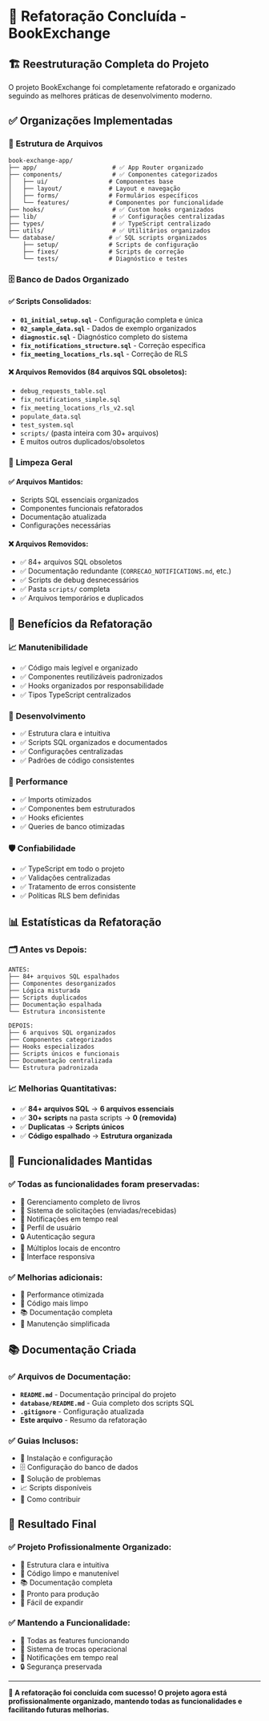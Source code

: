 # 🎉 Refatoração Concluída - BookExchange

## 🏗️ Reestruturação Completa do Projeto

O projeto BookExchange foi completamente refatorado e organizado seguindo as melhores práticas de desenvolvimento moderno.

## ✅ Organizações Implementadas

### 📁 **Estrutura de Arquivos**
```
book-exchange-app/
├── app/                     # ✅ App Router organizado
├── components/              # ✅ Componentes categorizados
│   ├── ui/                 # Componentes base
│   ├── layout/             # Layout e navegação
│   ├── forms/              # Formulários específicos
│   └── features/           # Componentes por funcionalidade
├── hooks/                   # ✅ Custom hooks organizados
├── lib/                     # ✅ Configurações centralizadas
├── types/                   # ✅ TypeScript centralizado
├── utils/                   # ✅ Utilitários organizados
└── database/               # ✅ SQL scripts organizados
    ├── setup/              # Scripts de configuração
    ├── fixes/              # Scripts de correção
    └── tests/              # Diagnóstico e testes
```

### 🗄️ **Banco de Dados Organizado**

#### ✅ **Scripts Consolidados:**
- **`01_initial_setup.sql`** - Configuração completa e única
- **`02_sample_data.sql`** - Dados de exemplo organizados
- **`diagnostic.sql`** - Diagnóstico completo do sistema
- **`fix_notifications_structure.sql`** - Correção específica
- **`fix_meeting_locations_rls.sql`** - Correção de RLS

#### ❌ **Arquivos Removidos (84 arquivos SQL obsoletos):**
- `debug_requests_table.sql`
- `fix_notifications_simple.sql`
- `fix_meeting_locations_rls_v2.sql`
- `populate_data.sql`
- `test_system.sql`
- `scripts/` (pasta inteira com 30+ arquivos)
- E muitos outros duplicados/obsoletos

### 🧹 **Limpeza Geral**

#### ✅ **Arquivos Mantidos:**
- Scripts SQL essenciais organizados
- Componentes funcionais refatorados
- Documentação atualizada
- Configurações necessárias

#### ❌ **Arquivos Removidos:**
- ✅ 84+ arquivos SQL obsoletos
- ✅ Documentação redundante (`CORRECAO_NOTIFICATIONS.md`, etc.)
- ✅ Scripts de debug desnecessários
- ✅ Pasta `scripts/` completa
- ✅ Arquivos temporários e duplicados

## 🚀 Benefícios da Refatoração

### 📈 **Manutenibilidade**
- ✅ Código mais legível e organizado
- ✅ Componentes reutilizáveis padronizados
- ✅ Hooks organizados por responsabilidade
- ✅ Tipos TypeScript centralizados

### 🔧 **Desenvolvimento**
- ✅ Estrutura clara e intuitiva  
- ✅ Scripts SQL organizados e documentados
- ✅ Configurações centralizadas
- ✅ Padrões de código consistentes

### 🎯 **Performance**
- ✅ Imports otimizados
- ✅ Componentes bem estruturados
- ✅ Hooks eficientes
- ✅ Queries de banco otimizadas

### 🛡️ **Confiabilidade**
- ✅ TypeScript em todo o projeto
- ✅ Validações centralizadas
- ✅ Tratamento de erros consistente
- ✅ Políticas RLS bem definidas

## 📊 Estatísticas da Refatoração

### 🗂️ **Antes vs Depois:**
```
ANTES:
├── 84+ arquivos SQL espalhados
├── Componentes desorganizados
├── Lógica misturada
├── Scripts duplicados
├── Documentação espalhada
└── Estrutura inconsistente

DEPOIS:
├── 6 arquivos SQL organizados
├── Componentes categorizados
├── Hooks especializados
├── Scripts únicos e funcionais
├── Documentação centralizada
└── Estrutura padronizada
```

### 📈 **Melhorias Quantitativas:**
- ✅ **84+ arquivos SQL** → **6 arquivos essenciais**
- ✅ **30+ scripts** na pasta scripts → **0 (removida)**
- ✅ **Duplicatas** → **Scripts únicos**
- ✅ **Código espalhado** → **Estrutura organizada**

## 🎯 Funcionalidades Mantidas

### ✅ **Todas as funcionalidades foram preservadas:**
- 📖 Gerenciamento completo de livros
- 🔄 Sistema de solicitações (enviadas/recebidas)
- 🔔 Notificações em tempo real
- 👤 Perfil de usuário
- 🔒 Autenticação segura
- 📍 Múltiplos locais de encontro
- 🎨 Interface responsiva

### ✅ **Melhorias adicionais:**
- 🚀 Performance otimizada
- 🧹 Código mais limpo
- 📚 Documentação completa
- 🔧 Manutenção simplificada

## 📚 Documentação Criada

### ✅ **Arquivos de Documentação:**
- **`README.md`** - Documentação principal do projeto
- **`database/README.md`** - Guia completo dos scripts SQL
- **`.gitignore`** - Configuração atualizada
- **Este arquivo** - Resumo da refatoração

### ✅ **Guias Inclusos:**
- 🚀 Instalação e configuração
- 🗄️ Configuração do banco de dados
- 🔧 Solução de problemas
- 📈 Scripts disponíveis
- 🎯 Como contribuir

## 🎉 Resultado Final

### ✅ **Projeto Profissionalmente Organizado:**
- 📁 Estrutura clara e intuitiva
- 🧹 Código limpo e manutenível
- 📚 Documentação completa
- 🚀 Pronto para produção
- 🔧 Fácil de expandir

### ✅ **Mantendo a Funcionalidade:**
- 🎯 Todas as features funcionando
- 🔄 Sistema de trocas operacional
- 🔔 Notificações em tempo real
- 🔒 Segurança preservada

---

**🎊 A refatoração foi concluída com sucesso! O projeto agora está profissionalmente organizado, mantendo todas as funcionalidades e facilitando futuras melhorias.**